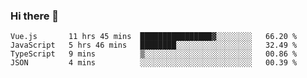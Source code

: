 ### Hi there 👋

<!--
**xin-code/Xin-code** is a ✨ _special_ ✨ repository because its `README.md` (this file) appears on your GitHub profile.

Here are some ideas to get you started:
<!--START_SECTION:waka-->
```text
Vue.js       11 hrs 45 mins  ████████████████▓░░░░░░░░   66.20 % 
JavaScript   5 hrs 46 mins   ████████░░░░░░░░░░░░░░░░░   32.49 % 
TypeScript   9 mins          ▒░░░░░░░░░░░░░░░░░░░░░░░░   00.86 % 
JSON         4 mins          ░░░░░░░░░░░░░░░░░░░░░░░░░   00.39 % 
```
<!--END_SECTION:waka-->
